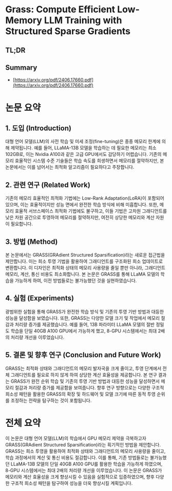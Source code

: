 # Grass: Compute Efficient Low-Memory LLM Training with Structured Sparse Gradients
## TL;DR
## Summary
- [https://arxiv.org/pdf/2406.17660.pdf](https://arxiv.org/pdf/2406.17660.pdf)

# 논문 요약

## 1. 도입 (Introduction)
대형 언어 모델(LLM)의 사전 학습 및 미세 조정(fine-tuning)은 종종 메모리 한계에 의해 제약됩니다. 예를 들어, LLaMA-13B 모델을 학습하는 데 필요한 메모리는 최소 102GB로, 이는 Nvidia A100과 같은 고급 GPU에서도 감당하기 어렵습니다. 기존의 메모리 효율적인 시스템 수준 기술들은 학습 속도를 희생하면서 메모리를 절약하지만, 본 논문에서는 이를 넘어서는 최적화 알고리즘이 필요하다고 주장합니다.

## 2. 관련 연구 (Related Work)
기존의 메모리 효율적인 최적화 기법에는 Low-Rank Adaptation(LoRA)이 포함되어 있으며, 이는 효율적이지만 성능 면에서 완전한 학습 방식에 비해 미흡합니다. 또한, 메모리 효율적 서브스페이스 최적화 기법에도 불구하고, 이들 기법은 고차원 그래디언트를 낮은 차원 공간으로 투영하여 메모리를 절약하지만, 여전히 상당한 메모리와 계산 자원이 필요합니다.

## 3. 방법 (Method)
본 논문에서는 GRASS(GRAdient Structured Sparsification)라는 새로운 접근법을 제안합니다. 이는 희소 투영 기법을 활용하여 그래디언트를 구조화된 희소 업데이트로 변환합니다. 이 디자인은 최적화 상태의 메모리 사용량을 줄일 뿐만 아니라, 그래디언트 메모리, 계산, 통신 비용도 최소화합니다. 본 논문은 GRASS를 통해 LLaMA 모델의 학습을 가능하게 하여, 이전 방법들로는 불가능했던 것을 실현하였습니다.

## 4. 실험 (Experiments)
광범위한 실험을 통해 GRASS가 완전한 학습 방식 및 기존의 투영 기반 방법과 대등한 성능을 달성함을 보였습니다. 또한, GRASS는 다양한 모델 크기 및 작업에서 메모리 절감과 처리량 증가를 제공했습니다. 예를 들어, 13B 파라미터 LLaMA 모델의 절반 정밀도 학습을 단일 40GB A100 GPU에서 가능하게 했고, 8-GPU 시스템에서는 최대 2배의 처리량 개선을 이루었습니다.

## 5. 결론 및 향후 연구 (Conclusion and Future Work)
GRASS는 최적화 상태와 그래디언트의 메모리 발자국을 크게 줄이고, 투영 단계에서 전체 그래디언트를 필요로 하지 않게 하여 상당한 계산 효율성을 제공합니다. 본 연구 결과는 GRASS가 완전 순위 학습 및 기존의 투영 기반 방법과 대등한 성능을 달성하면서 메모리 절감과 처리량 증가를 제공함을 보여줍니다. 향후 연구 방향으로는 다양한 구조적 희소성 패턴을 활용한 GRASS의 확장 및 하드웨어 및 모델 크기에 따른 동적 투영 순위를 조정하는 전략을 탐구하는 것이 포함됩니다.

# 전체 요약
이 논문은 대형 언어 모델(LLM)의 학습에서 GPU 메모리 제약을 극복하고자 GRASS(GRAdient Structured Sparsification)라는 획기적인 방법을 제안합니다. GRASS는 희소 투영을 활용하여 최적화 상태와 그래디언트의 메모리 사용량을 줄이고, 학습 과정에서의 계산 및 통신 비용도 절감합니다. 이를 통해, 기존 방법들로는 불가능했던 LLaMA-13B 모델의 단일 40GB A100 GPU를 활용한 학습을 가능하게 하였으며, 8-GPU 시스템에서는 최대 2배의 처리량 개선을 이루었습니다. 이 논문은 GRASS가 메모리와 계산 효율성을 크게 향상시킬 수 있음을 실험적으로 입증하였으며, 향후 다양한 구조적 희소성 패턴을 탐구하여 성능을 더욱 향상시킬 계획입니다.